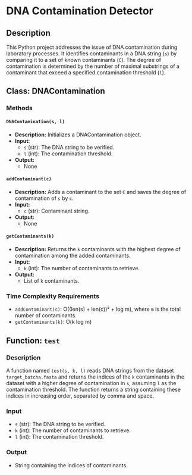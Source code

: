 # DNA Contamination Detector

## Description
This Python project addresses the issue of DNA contamination during laboratory processes. It identifies contaminants in a DNA string (`s`) by comparing it to a set of known contaminants (`C`). The degree of contamination is determined by the number of maximal substrings of a contaminant that exceed a specified contamination threshold (`l`).

## Class: DNAContamination

### Methods

#### `DNAContamination(s, l)`
- **Description:** Initializes a DNAContamination object.
- **Input:**
  - `s` (str): The DNA string to be verified.
  - `l` (int): The contamination threshold.
- **Output:**
  - None

#### `addContaminant(c)`
- **Description:** Adds a contaminant to the set `C` and saves the degree of contamination of `s` by `c`.
- **Input:**
  - `c` (str): Contaminant string.
- **Output:**
  - None

#### `getContaminants(k)`
- **Description:** Returns the `k` contaminants with the highest degree of contamination among the added contaminants.
- **Input:**
  - `k` (int): The number of contaminants to retrieve.
- **Output:**
  - List of `k` contaminants.

### Time Complexity Requirements

- `addContaminant(c)`: O((len(s) + len(c))² + log m), where `m` is the total number of contaminants.
- `getContaminants(k)`: O(k log m)

## Function: `test`

### Description

A function named `test(s, k, l)` reads DNA strings from the dataset `target_batcha.fasta` and returns the indices of the `k` contaminants in the dataset with a higher degree of contamination in `s`, assuming `l` as the contamination threshold. The function returns a string containing these indices in increasing order, separated by comma and space.

### Input

- `s` (str): The DNA string to be verified.
- `k` (int): The number of contaminants to retrieve.
- `l` (int): The contamination threshold.

### Output

- String containing the indices of contaminants.
